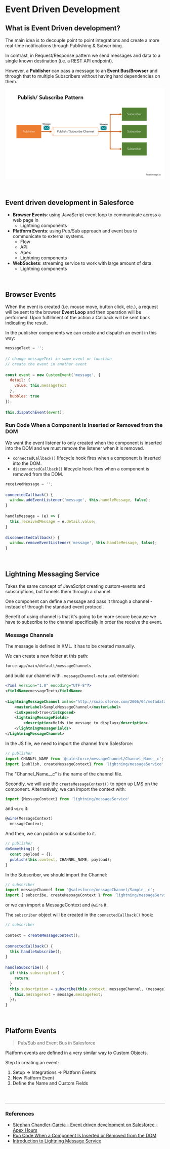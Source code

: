 # Event Driven Development

## What is Event Driven development?

The main idea is to decouple point to point integrations and create a more real-time notifications through Publishing & Subscribing.

In contrast, in Request/Response pattern we send messages and data to a single known destination (i.e. a REST API endpoint).

However, a **Publisher** can pass a message to an **Event Bus/Browser** and through that to multiple Subscribers without having hard dependencies on them.

![Publish/Subscriber Pattern](./img/realtimeapi.io.pubsub-1.png "Publish/Subscriber Pattern - Realtimeapi.io")

<br>

## Event driven development in Salesforce

- **Browser Events**: using JavaScript event loop to communicate across a web page in
  - Lightning components
- **Platform Events**: using Pub/Sub approach and event bus to communicate to external systems.
  - Flow
  - API
  - Apex
  - Lightning components
- **WebSockets**: streaming service to work with large amount of data.
  - Lightning components

<br>

## Browser Events

When the event is created (i.e. mouse move, button click, etc.), a request will be sent to the browser **Event Loop** and then operation will be performed. Upon fulfillment of the action a Callback will be sent back indicating the result.

In the publisher components we can create and dispatch an event in this way:

```js
messageText = '';

// change messageText in some event or function
// create the event in another event

const event = new CustomEvent('message', {
  detail: {
    value: this.messageText
  },
  bubbles: true
});

this.dispatchEvent(event);
```

### Run Code When a Component Is Inserted or Removed from the DOM

We want the event listener to only created when the component is inserted into the DOM and we must remove the listener when it is removed.

- `connectedCallback()` lifecycle hook fires when a component is inserted into the DOM.
- `disconnectedCallback()` lifecycle hook fires when a component is removed from the DOM.

```js
receivedMessage = '';

connectedCallback() {
  window.addEventListener('message', this.handleMessage, false);
}

handleMessage = (e) => {
  this.receivedMessage = e.detail.value;
}

disconnectedCallback() {
  window.removeEventListener('message', this.handleMessage, false);
}
```

<br>

## Lightning Messaging Service

Takes the same concept of JavaScript creating custom-events and subscriptions, but funnels them through a channel.

One component can define a message and pass it through a channel - instead of through the standard event protocol.

Benefit of using channel is that it's going to be more secure because we have to subscribe to the channel specifically in order the receive the event.

### Message Channels

The message is defined in XML. It has to be created manually.

We can create a new folder at this path:

```bash
force-app/main/default/messageChannels
```

and build our channel with `.messageChannel-meta.xml` extension:

```xml
<?xml version="1.0" encoding="UTF-8"?>
<fieldName>messageText</fieldName>

<LightningMessageChannel xmlns="http://soap.sforce.com/2006/04/metadata">
    <masterLabel>SampleMessageChannel</masterLabel>
    <isExposed>true</isExposed>
    <lightningMessageFields>
        <description>Holds the message to display</description>
    </lightningMessageFields>
</LightningMessageChannel>
```

In the JS file, we need to import the channel from Salesforce:

```js
// publisher
import CHANNEL_NAME from '@salesforce/messageChannel/Channel_Name__c';
import {publish, createMessageContext} from 'lightning/messageService'
```
The "Channel_Name__c" is the name of the channel file.

Secondly, we will use the `createMessageContext()` to open up LMS on the component. Alternatively, we can import the context with:

```js
import {MessageContext} from 'lightning/messageService'
```

and `wire` it:

```js
@wire(MessageContext)
  messageContext;
```

And then, we can publish or subscribe to it.

```js
// publisher
doSomething() {
  const payload = {};
  publish(this.context, CHANNEL_NAME, payload);
}
```

In the Subscriber, we should import the Channel:

```js
// subscriber
import messageChannel from '@salesforce/messageChannel/Sample__c';
import { subscribe, createMessageContext } from 'lightning/messageService';
```

or we can import a MessageContext and `@wire` it.

The `subscriber` object will be created in the `connectedCallback()` hook:

```js
// subscriber

context = createMessageContext();

connectedCallback() {
  this.handleSubscribe();
}

handleSubscribe() {
  if (this.subscription) {
    return;
  }
  this.subscription = subscribe(this.context, messageChannel, (message) => {
    this.messageText = message.messageText;
  });
}
```

<br>

## Platform Events

> Pub/Sub and Event Bus in Salesforce

Platform events are defined in a very similar way to Custom Objects.

Step to creating an event:
1. Setup -> Integrations -> Platform Events
2. New Platform Event
3. Define the Name and Custom Fields

<br>

### 

---

### References
- [Stephan Chandler-Garcia - Event driven development on Salesforce - Apex Hours](https://youtu.be/qv0AeFlUJ3o)
- [Run Code When a Component Is Inserted or Removed from the DOM](https://developer.salesforce.com/docs/component-library/documentation/en/lwc/lwc.create_lifecycle_hooks_dom)
- [Introduction to Lightning Message Service](https://www.soliantconsulting.com/blog/lightning-message-service/)